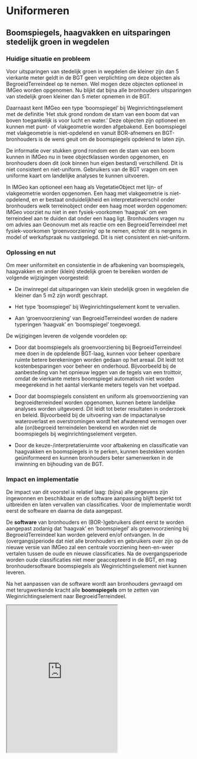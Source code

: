 Uniformeren
===========

Boomspiegels, haagvakken en uitsparingen stedelijk groen in wegdelen
--------------------------------------------------------------------

### Huidige situatie en probleem

Voor uitsparingen van stedelijk groen in wegdelen die kleiner zijn dan 5
vierkante meter geldt in de BGT geen verplichting om deze objecten als
BegroeidTerreindeel op te nemen. Wel mogen deze objecten optioneel in IMGeo
worden opgenomen. Nu blijkt dat bijna alle bronhouders uitsparingen van
stedelijk groen kleiner dan 5 meter opnemen in de BGT.

Daarnaast kent IMGeo een type ‘boomspiegel’ bij Weginrichtingselement met de
definitie ‘Het stuk grond rondom de stam van een boom dat van boven toegankelijk
is voor lucht en water.’ Deze objecten zijn optioneel en kunnen met punt- of
vlakgeometrie worden afgebakend. Een boomspiegel met vlakgeometrie is
niet-opdelend en vanuit BOR-afnemers en BGT-bronhouders is de wens geuit om de
boomspiegels opdelend te laten zijn.

De informatie over stukken grond rondom een de stam van een boom kunnen in IMGeo
nu in twee objectklassen worden opgenomen, en bronhouders doen dit (ook binnen
hun eigen bestand) verschillend. Dit is niet consistent en niet-uniform.
Gebruikers van de BGT vragen om een uniforme kaart om landelijke analyses te
kunnen uitvoeren.

In IMGeo kan optioneel een haag als VegetatieObject met lijn- of vlakgeometrie
worden opgenomen. Een haag met vlakgeometrie is niet-opdelend, en er bestaat
onduidelijkheid en interpretatieverschil onder bronhouders welk terreinobject
onder een haag moet worden opgenomen: IMGeo voorziet nu niet in een
fysiek-voorkomen ‘haagvak’ om een terreindeel aan te duiden dat onder een haag
ligt. Bronhouders vragen nu om advies aan Geonovum met als reactie om een
BegroeidTerreindeel met fysiek-voorkomen ‘groenvoorziening’ op te nemen, echter
dit is nergens in model of werkafspraak nu vastgelegd. Dit is niet consistent en
niet-uniform.

### Oplossing en nut

Om meer uniformiteit en consistentie in de afbakening van boomspiegels,
haagvakken en ander (klein) stedelijk groen te bereiken worden de volgende
wijzigingen voorgesteld:

-   De inwinregel dat uitsparingen van klein stedelijk groen in wegdelen die
    kleiner dan 5 m2 zijn wordt geschrapt.

-   Het type ‘boomspiegel’ bij Weginrichtingselement komt te vervallen.

-   Aan ‘groenvoorziening’ van BegroeidTerreindeel worden de nadere typeringen
    ‘haagvak’ en ‘boomspiegel’ toegevoegd.

De wijzigingen leveren de volgende voordelen op:

-   Door dat boomspiegels als groenvoorziening bij BegroeidTerreindeel mee doen
    in de opdelende BGT-laag, kunnen voor beheer openbare ruimte betere
    berekeningen worden gedaan op het areaal. Dit leidt tot kostenbesparingen
    voor beheer en onderhoud. Bijvoorbeeld bij de aanbesteding van het opnieuw
    leggen van de tegels van een troittoir, omdat de vierkante meters
    boomspiegel automatisch niet worden meegerekend in het aantal vierkante
    meters tegels van het voetpad.

-   Door dat boomspiegels consistent en uniform als groenvoorziening van
    begroeidterreindeel worden opgenomen, kunnen betere landelijke analyses
    worden uitgevoerd. Dit leidt tot beter resultaten in onderzoek en beleid.
    Bijvoorbeeld bij de uitvoering van de impactanalyse wateroverlast en
    overstromingen wordt het afwaterend vermogen over alle (on)begroeid
    terreindelen berekend en worden niet de boomspiegels bij
    weginrichtingselement vergeten.

-   Door de keuze-/interpretatieruimte voor afbakening en classificatie van
    haagvakken en boomspiegels in te perken, kunnen bestekken worden
    geüniformeerd en kunnen bronhouders beter samenwerken in de inwinning en
    bijhouding van de BGT.

### Impact en implementatie

De impact van dit voorstel is relatief laag: (bijna) alle gegevens zijn
ingewonnen en beschikbaar en de software aanpassing blijft beperkt tot
uitbreiden en laten vervallen van classificaties. Voor de implementatie wordt
eerst de software en daarna de data aangepast.

De **software** van bronhouders en (BOR-)gebruikers dient eerst te worden
aangepast zodanig dat ‘haagvak’ en ‘boomspiegel’ als groenvoorziening bij
BegroeidTerreindeel kan worden geleverd en/of ontvangen. In de
(overgangs)periode dat niet alle bronhouders en gebruikers over zijn op de
nieuwe versie van IMGeo zal een centrale voorziening heen-en-weer vertalen
tussen de oude en nieuwe classificaties. Na de overgangsperiode worden oude
classificaties niet meer geaccepteerd in de BGT, en mag bronhoudersoftware
boomspiegels als Weginrichtingselement niet kunnen leveren.

Na het aanpassen van de software wordt aan bronhouders gevraagd om met
terugwerkende kracht alle **boomspiegels** om te zetten van
Weginrichtingselement naar BegroeidTerreindeel.

<iframe src="http://85.214.237.242/test/imgeo22/?categorie=vervallen-boomspiegel" width"800px" height="400px"></frame>

De boomspiegels worden eventueel van punt- naar vlakgeometrie omgezet, en
krijgen een nieuwe identificatie, omdat deze bij een andere objectklasse worden
opgenomen

*Samenvatting implementatie boomspiegels.*

| \<icon1B\>                                  | \<icon2A\>          | \<icon3A\>                                 | \<icon4A\>                             | \<icon5\>                                 |   |   |   |   |   |
|---------------------------------------------|---------------------|--------------------------------------------|----------------------------------------|-------------------------------------------|---|---|---|---|---|
| Software aanpassen op nieuwe classificaties | Centraal signaleren | Data decentraal aanpassen door bronhouders | Data omzetten met terugwerkende kracht | Doorlo6\>ptijd implementatie van 1,5 jaar |   |   |   |   |   |

Na het aanpassen van de software wordt aan bronhouders gevraagd om met
terugwerkende kracht de **haagvakken** zijnde terreindelen onder een
vegetatieobject ‘haag’ om te zetten naar BegroeidTerreindeel met
fysiek-voorkomen ‘groenvoorziening’ en optioneel het plus-fysiekvoorkomen
‘haagvak’.

<http://85.214.237.242/test/imgeo22/?categorie>=

Terreindelen die niet als BegroeidTerreindeel zijn opgenomen krijgen daarmee
mogelijk een nieuwe identificatie, omdat deze bij een andere objectklasse worden
opgenomen.

*Samenvatting implementatie haagvakken*

| \<icon1B\>                                  | \<icon2A\>          | \<icon3B\>                                 | \<icon4A\>                             | \<icon6\>                               |   |   |   |   |   |
|---------------------------------------------|---------------------|--------------------------------------------|----------------------------------------|-----------------------------------------|---|---|---|---|---|
| Software aanpassen op nieuwe classificaties | Centraal signaleren | Data decentraal aanpassen door bronhouders | Data omzetten met terugwerkende kracht | Doorlooptijd implementatie van 1,5 jaar |   |   |   |   |   |

Voor uitsparingen van **stedelijk groen in wegdelen kleiner dan 5m2** is de
verwachting dat deze (bijna) allemaal zijn opgenomen als
BegroeidTerreindeel:groenvoorziening of als Weginrichtingselement:boomspiegel.
Zeker na het omzetten van boomspiegels naar BegroeidTerreindeel:groenvoorziening
moet een volledig beeld van alle kleine uitsparingen in stedelijk groen
beschikbaar zijn. Aan bronhouders wordt niet gevraagd om ook actief

<http://85.214.237.242/test/imgeo22/?categorie=stedelijkgroen>

*Samenvatting implementatie stedelijk groen*

| \<icon1A\>       | \<icon2A\>                             | \<icon3B\>                                 | \<icon4B\>                                    | \<icon56\>                            |   |   |   |   |   |
|------------------|----------------------------------------|--------------------------------------------|-----------------------------------------------|---------------------------------------|---|---|---|---|---|
| Software voldoet | Data inwinnen via reguliere bijhouding | Data decentraal aanpassen door bronhouders | Data aanpassen na signalering of terugmelding | Doorlooptijd implementatie van 2 jaar |   |   |   |   |   |

\<icon1A\>

![Approved Window icon](media/51e255cf9ca735d13ce814cb4190537d.png)

Software voldoet

\<icon1B\>

![Code Window icon](media/4c12d0aee36ab140454736d3cbca9f4c.png)

Software aanpassen op nieuwe classificaties

\<icon2A\>

![Data Search icon](media/3e7a602ebe38c76776a8a0eba4e83990.png)

Centraal signaleren

\<icon2B\>

![Tripod 2 icon](media/d90734a4417d5c260354cbcc065fe438.png)

Data inwinnen via reguliere bijhouding

\<icon3A\>

![Edit Map icon](media/d67b761a11e02641c4b79438ac558c58.png)

Data decentraal aanpassen door bronhouders

\<icon3B\>

![Data Refresh icon](media/bcc6db15c559764f2caf8f68d454efe0.png)

Data central converteren

\<icon4A\>

![Forward icon](media/9cd5ddd8e03eb4a08f10fa67032369fc.png)

Data aanpassen met terugwerkende kracht

\<icon4B\>

![Forward icon](media/9cd5ddd8e03eb4a08f10fa67032369fc.png)

Data aanpassen na signalering of terugmelding

\<icon5A\>

![Timer icon](media/35627a5d92e005a53a25950ea2b9207e.png)

![Euro Sign 2 icon](media/88000ee2a4a6f611856e2315cc841b76.png)

Tijd/Geld

\<icon6A\>

![Sand watch 2 icon](media/597a9db0358ca2af752b262a0bb08569.png)

Doorlooptijd

